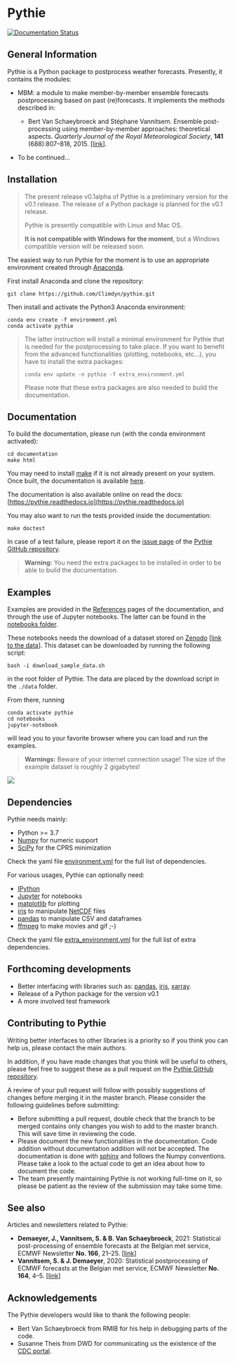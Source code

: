 
Pythie
======

[![Documentation Status](https://readthedocs.org/projects/pythie/badge/?version=latest)](https://pythie.readthedocs.io/en/latest/?badge=latest)

General Information
-------------------

Pythie is a Python package to postprocess weather forecasts.
Presently, it contains the modules:

* MBM: a module to make member-by-member ensemble forecasts postprocessing based on past (re)forecasts. It implements the methods described in:
    
    * Bert Van Schaeybroeck and Stéphane Vannitsem. Ensemble post-processing using member-by-member approaches: theoretical aspects. *Quarterly Journal
      of the Royal Meteorological Society*, **141** (688):807–818, 2015. [[link](https://doi.org/10.1002/qj.2397)].
      
* To be continued...

Installation
------------

> The present release v0.1alpha of Pythie is a preliminary version for the v0.1 release.
> The release of a Python package is planned for the v0.1 release.
>
> Pythie is presently compatible with Linux and Mac OS.
> 
> **It is not compatible with Windows for the moment**, but a Windows compatible version will be released soon.

The easiest way to run Pythie for the moment is to use an appropriate environment created through [Anaconda](https://www.anaconda.com/).

First install Anaconda and clone the repository:

    git clone https://github.com/Climdyn/pythie.git

Then install and activate the Python3 Anaconda environment:

    conda env create -f environment.yml
    conda activate pythie

> The latter instruction will install a minimal environment for Pythie that is needed for the postprocessing to take place.
> If you want to benefit from the advanced functionalities (plotting, notebooks, etc...), you have to install the extra packages:
>
>     conda env update -n pythie -f extra_environment.yml
>
> Please note that these extra packages are also needed to build the documentation.

Documentation
-------------

To build the documentation, please run (with the conda environment activated):

    cd documentation
    make html


You may need to install [make](https://www.gnu.org/software/make/) if it is not already present on your system.
Once built, the documentation is available [here](./documentation/build/html/index.html).

The documentation is also available online on read the docs: [https://pythie.readthedocs.io](https://pythie.readthedocs.io)

You may also want to run the tests provided inside the documentation:

    make doctest

In case of a test failure, please report it on the [issue page](https://github.com/Climdyn/pythie/issues) of the [Pythie GitHub repository](https://github.com/Climdyn/pythie).

> **__Warning:__** You need the extra packages to be installed in order to be able to build the documentation.

Examples
--------

Examples are provided in the [References](./documentation/build/html/files/references.html) pages of the documentation, 
and through the use of Jupyter notebooks.
The latter can be found in the [notebooks folder](./notebooks).

These notebooks needs the download of a dataset stored on [Zenodo](https://zenodo.org) [[link to the data](https://zenodo.org/record/4707154#.YIAvXBI69Go)].
This dataset can be downloaded by running the following script:

    bash -i download_sample_data.sh

in the root folder of Pythie. The data are placed by the download script in the `./data` folder.

From there, running

    conda activate pythie
    cd notebooks
    jupyter-notebook

will lead you to your favorite browser where you can load and run the examples.

> **__Warnings:__** Beware of your internet connection usage! The size of the example dataset is roughly 2 gigabytes!

![](./misc/figs/Pythie_crps.gif)


Dependencies
------------

Pythie needs mainly:

   * Python >= 3.7
   * [Numpy](https://numpy.org/) for numeric support
   * [SciPy](https://www.scipy.org/scipylib/index.html)  for the CPRS minimization

Check the yaml file [environment.yml](./environment.yml) for the full list of dependencies.

For various usages, Pythie can optionally need:

   * [IPython](https://ipython.org/) 
   * [Jupyter](https://jupyter.org/) for notebooks
   * [matplotlib](https://matplotlib.org/) for plotting
   * [iris](https://scitools.org.uk/) to manipulate [NetCDF](https://en.wikipedia.org/wiki/NetCDF) files
   * [pandas](https://pandas.pydata.org/) to manipulate CSV and dataframes
   * [ffmpeg](https://ffmpeg.org/) to make movies and gif ;-)

Check the yaml file [extra_environment.yml](./extra_environment.yml) for the full list of extra dependencies.

Forthcoming developments
------------------------

   * Better interfacing with libraries such as: [pandas](https://pandas.pydata.org/), [iris](https://scitools.org.uk/), [xarray](http://xarray.pydata.org/en/stable/index.html).
   * Release of a Python package for the version v0.1
   * A more involved test framework
     
Contributing to Pythie
----------------------

Writing better interfaces to other libraries is a priority so if you think you can help us, please contact the main authors.

In addition, if you have made changes that you think will be useful to others, please feel free to suggest these as a pull request on the [Pythie GitHub repository](https://github.com/Climdyn/pythie).

A review of your pull request will follow with possibly suggestions of changes before merging it in the master branch.
Please consider the following guidelines before submitting:

* Before submitting a pull request, double check that the branch to be merged contains only changes you wish to add to the master branch. This will save time in reviewing the code.
* Please document the new functionalities in the documentation. Code addition without documentation addition will not be accepted. The documentation is done with [sphinx](https://www.sphinx-doc.org/en/master/) and follows the Numpy conventions. Please take a look to the actual code to get an idea about how to document the code.
* The team presently maintaining Pythie is not working full-time on it, so please be patient as the review of the submission may take some time.

See also
--------

Articles and newsletters related to Pythie:

* **Demaeyer, J., Vannitsem, S. & B. Van Schaeybroeck**, 2021: Statistical post-processing of ensemble forecasts at the Belgian met service, ECMWF Newsletter **No. 166**, 21–25. [[link](https://www.ecmwf.int/en/newsletter/166/meteorology/statistical-post-processing-ensemble-forecasts-belgian-met-service)]
* **Vannitsem, S. & J. Demaeyer**, 2020: Statistical postprocessing of ECMWF forecasts at the Belgian met service, ECMWF Newsletter **No. 164**, 4–5. [[link](https://www.ecmwf.int/en/newsletter/164/news/statistical-post-processing-ecmwf-forecasts-belgian-met-service)]


Acknowledgements
----------------

The Pythie developers would like to thank the following people:

* Bert Van Schaeybroeck from RMIB for his help in debugging parts of the code.
* Susanne Theis from DWD for communicating us the existence of the [CDC portal](https://cdc.dwd.de/portal/).

